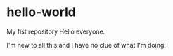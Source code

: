 # hello-world
My fist repository
Hello everyone.

I'm new to all this and I have no clue of what I'm doing.
